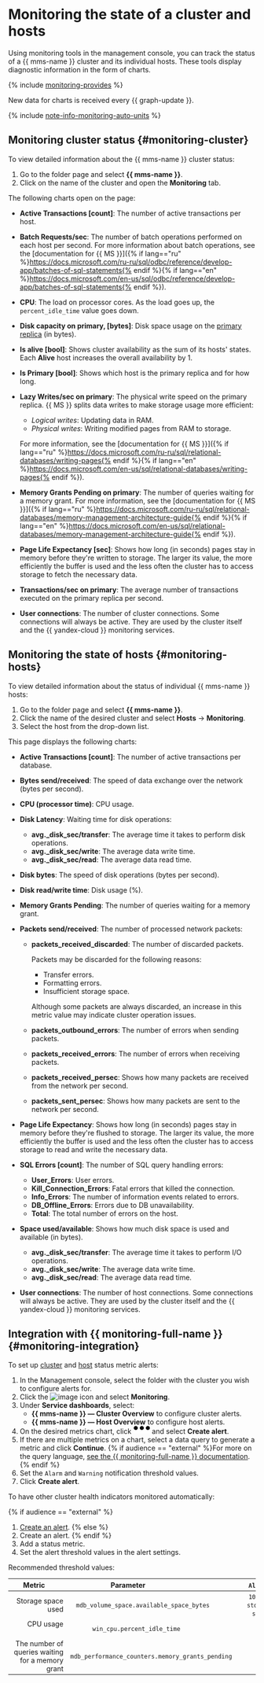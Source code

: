 # Monitoring the state of a cluster and hosts

Using monitoring tools in the management console, you can track the status of a {{ mms-name }} cluster and its individual hosts. These tools display diagnostic information in the form of charts.

{% include [monitoring-provides](../../_includes/mdb/monitoring-provides.md) %}

New data for charts is received every {{ graph-update }}.

{% include [note-info-monitoring-auto-units](../../_includes/mdb/note-monitoring-auto-units.md) %}

## Monitoring cluster status {#monitoring-cluster}

To view detailed information about the {{ mms-name }} cluster status:

1. Go to the folder page and select **{{ mms-name }}**.
1. Click on the name of the cluster and open the **Monitoring** tab.

The following charts open on the page:

* **Active Transactions [count]**: The number of active transactions per host.

* **Batch Requests/sec**: The number of batch operations performed on each host per second. For more information about batch operations, see the [documentation for {{ MS }}]({% if lang=="ru" %}https://docs.microsoft.com/ru-ru/sql/odbc/reference/develop-app/batches-of-sql-statements{% endif %}{% if lang=="en" %}https://docs.microsoft.com/en-us/sql/odbc/reference/develop-app/batches-of-sql-statements{% endif %}).

* **CPU**: The load on processor cores. As the load goes up, the `percent_idle_time` value goes down.

* **Disk capacity on primary, [bytes]**: Disk space usage on the [primary replica](../concepts/replication.md) (in bytes).

* **Is alive [bool]**: Shows cluster availability as the sum of its hosts' states. Each **Alive** host increases the overall availability by 1.

* **Is Primary [bool]**: Shows which host is the primary replica and for how long.

* **Lazy Writes/sec on primary**: The physical write speed on the primary replica. {{ MS }} splits data writes to make storage usage more efficient:
    * _Logical writes_: Updating data in RAM.
    * _Physical writes_: Writing modified pages from RAM to storage.

    For more information, see the [documentation for {{ MS }}]({% if lang=="ru" %}https://docs.microsoft.com/ru-ru/sql/relational-databases/writing-pages{% endif %}{% if lang=="en" %}https://docs.microsoft.com/en-us/sql/relational-databases/writing-pages{% endif %}).

* **Memory Grants Pending on primary**: The number of queries waiting for a memory grant. For more information, see the [documentation for {{ MS }}]({% if lang=="ru" %}https://docs.microsoft.com/ru-ru/sql/relational-databases/memory-management-architecture-guide{% endif %}{% if lang=="en" %}https://docs.microsoft.com/en-us/sql/relational-databases/memory-management-architecture-guide{% endif %}).

* **Page Life Expectancy [sec]**: Shows how long (in seconds) pages stay in memory before they're written to storage. The larger its value, the more efficiently the buffer is used and the less often the cluster has to access storage to fetch the necessary data.

* **Transactions/sec on primary**: The average number of transactions executed on the primary replica per second.

* **User connections**: The number of cluster connections. Some connections will always be active. They are used by the cluster itself and the {{ yandex-cloud }} monitoring services.

## Monitoring the state of hosts {#monitoring-hosts}

To view detailed information about the status of individual {{ mms-name }} hosts:

1. Go to the folder page and select **{{ mms-name }}**.
1. Click the name of the desired cluster and select **Hosts** → **Monitoring**.
1. Select the host from the drop-down list.

This page displays the following charts:

* **Active Transactions [count]**: The number of active transactions per database.

* **Bytes send/received**: The speed of data exchange over the network (bytes per second).

* **CPU (processor time)**: CPU usage.

* **Disk Latency**: Waiting time for disk operations:
    * **avg.\_disk_sec/transfer**: The average time it takes to perform disk operations.
    * **avg.\_disk_sec/write**: The average data write time.
    * **avg.\_disk_sec/read**: The average data read time.

* **Disk bytes**: The speed of disk operations (bytes per second).

* **Disk read/write time**: Disk usage (%).

* **Memory Grants Pending**: The number of queries waiting for a memory grant.

* **Packets send/received**: The number of processed network packets:

    * **packets_received_discarded**: The number of discarded packets.

        Packets may be discarded for the following reasons:
        
        * Transfer errors.
        * Formatting errors.
        * Insufficient storage space.

        Although some packets are always discarded, an increase in this metric value may indicate cluster operation issues.

    * **packets_outbound_errors**: The number of errors when sending packets.

    * **packets_received_errors**: The number of errors when receiving packets.

    * **packets_received_persec**: Shows how many packets are received from the network per second.

    * **packets_sent_persec**: Shows how many packets are sent to the network per second.

* **Page Life Expectancy**: Shows how long (in seconds) pages stay in memory before they're flushed to storage. The larger its value, the more efficiently the buffer is used and the less often the cluster has to access storage to read and write the necessary data.

* **SQL Errors [count]**: The number of SQL query handling errors:
    * **User_Errors**: User errors.
    * **Kill_Connection_Errors**: Fatal errors that killed the connection.
    * **Info_Errors**: The number of information events related to errors.
    * **DB_Offline_Errors**: Errors due to DB unavailability.
    * **Total**: The total number of errors on the host.

* **Space used/available**: Shows how much disk space is used and available (in bytes).
    * **avg._disk_sec/transfer**: The average time it takes to perform I/O operations.
    * **avg._disk_sec/write**: The average data write time.
    * **avg._disk_sec/read**: The average data read time.

* **User connections**: The number of host connections. Some connections will always be active. They are used by the cluster itself and the {{ yandex-cloud }} monitoring services.

## Integration with {{ monitoring-full-name }} {#monitoring-integration}

To set up [cluster](#monitoring-cluster) and [host](#monitoring-hosts) status metric alerts:

1. In the Management console, select the folder with the cluster you wish to configure alerts for.
1. Click the ![image](../../_assets/ugly-sandwich.svg) icon and select **Monitoring**.
1. Under **Service dashboards**, select:
    * **{{ mms-name }} — Cluster Overview** to configure cluster alerts.
    * **{{ mms-name }} — Host Overview** to configure host alerts.
1. On the desired metrics chart, click ![options](../../_assets/horizontal-ellipsis.svg) and select **Create alert**.
1. If there are multiple metrics on a chart, select a data query to generate a metric and click **Continue**. {% if audience == "external" %}For more on the query language, [see the {{ monitoring-full-name }} documentation](../../monitoring/concepts/querying.md). {% endif %}
1. Set the `Alarm` and `Warning` notification threshold values.
1. Click **Create alert**.

To have other cluster health indicators monitored automatically:

{% if audience == "external" %}

1. [Create an alert](../../monitoring/operations/alert/create-alert.md).
{% else %}
1. Create an alert.
{% endif %}
1. Add a status metric.
1. Set the alert threshold values in the alert settings.

Recommended threshold values:

| Metric                                       | Parameter                                       | `Alarm`                     | `Warning`                  |
| ---------------------------------------------: | :------------------------------------------------: | :--------------------------: | :--------------------------: |
| Storage space used | `mdb_volume_space.available_space_bytes`          | `10% of storage size` | `20% of storage size` |
| CPU usage                                | `win_cpu.percent_idle_time`                       | `10`                        | `20`                        |
| The number of queries waiting for a memory grant | `mdb_performance_counters.memory_grants_pending` | `2`                         | `1`                         |

